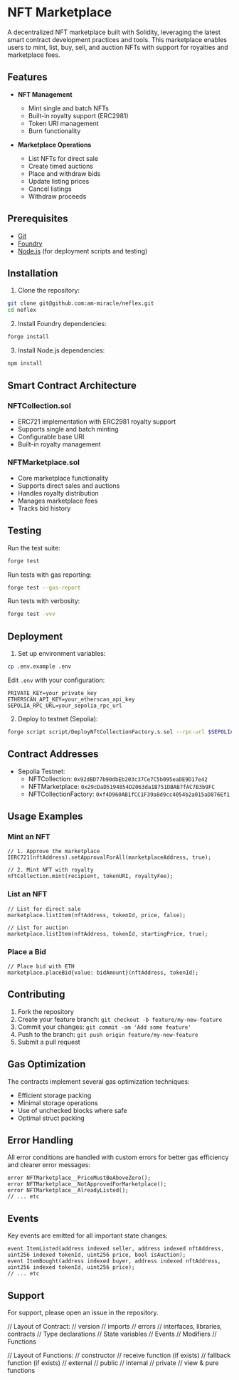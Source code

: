 # NFT Marketplace

A decentralized NFT marketplace built with Solidity, leveraging the latest smart contract development practices and tools. This marketplace enables users to mint, list, buy, sell, and auction NFTs with support for royalties and marketplace fees.

## Features

- **NFT Management**
  - Mint single and batch NFTs
  - Built-in royalty support (ERC2981)
  - Token URI management
  - Burn functionality

- **Marketplace Operations**
  - List NFTs for direct sale
  - Create timed auctions
  - Place and withdraw bids
  - Update listing prices
  - Cancel listings
  - Withdraw proceeds


## Prerequisites

- [Git](https://git-scm.com/book/en/v2/Getting-Started-Installing-Git)
- [Foundry](https://book.getfoundry.sh/getting-started/installation)
- [Node.js](https://nodejs.org/en/) (for deployment scripts and testing)

## Installation

1. Clone the repository:
```bash
git clone git@github.com:am-miracle/neflex.git
cd neflex
```

2. Install Foundry dependencies:
```bash
forge install
```

3. Install Node.js dependencies:
```bash
npm install
```

## Smart Contract Architecture

### NFTCollection.sol
- ERC721 implementation with ERC2981 royalty support
- Supports single and batch minting
- Configurable base URI
- Built-in royalty management

### NFTMarketplace.sol
- Core marketplace functionality
- Supports direct sales and auctions
- Handles royalty distribution
- Manages marketplace fees
- Tracks bid history

## Testing

Run the test suite:
```bash
forge test
```

Run tests with gas reporting:
```bash
forge test --gas-report
```

Run tests with verbosity:
```bash
forge test -vvv
```

## Deployment

1. Set up environment variables:
```bash
cp .env.example .env
```
Edit `.env` with your configuration:
```env
PRIVATE_KEY=your_private_key
ETHERSCAN_API_KEY=your_etherscan_api_key
SEPOLIA_RPC_URL=your_sepolia_rpc_url
```

2. Deploy to testnet (Sepolia):
```bash
forge script script/DeployNftCollectionFactory.s.sol --rpc-url $SEPOLIA_RPC_URL --broadcast --private-key $$PRIVATE_KEY -vvvv
```

## Contract Addresses
- Sepolia Testnet:
  - NFTCollection: `0x92dBD77b90dbEb203c37Ce7C5b095eaDE9D17e42`
  - NFTMarketplace: `0x29cDaD5194854D2063da1B751DBAB7fAC7B3b9FC`
  - NFTCollectionFactory: `0xf4D960AB1fCC1F39a8d9cc4054b2a015aD876Ef1`

## Usage Examples

### Mint an NFT
```solidity
// 1. Approve the marketplace
IERC721(nftAddress).setApprovalForAll(marketplaceAddress, true);

// 2. Mint NFT with royalty
nftCollection.mint(recipient, tokenURI, royaltyFee);
```

### List an NFT
```solidity
// List for direct sale
marketplace.listItem(nftAddress, tokenId, price, false);

// List for auction
marketplace.listItem(nftAddress, tokenId, startingPrice, true);
```

### Place a Bid
```solidity
// Place bid with ETH
marketplace.placeBid{value: bidAmount}(nftAddress, tokenId);
```

## Contributing

1. Fork the repository
2. Create your feature branch: `git checkout -b feature/my-new-feature`
3. Commit your changes: `git commit -am 'Add some feature'`
4. Push to the branch: `git push origin feature/my-new-feature`
5. Submit a pull request

## Gas Optimization

The contracts implement several gas optimization techniques:
- Efficient storage packing
- Minimal storage operations
- Use of unchecked blocks where safe
- Optimal struct packing

## Error Handling

All error conditions are handled with custom errors for better gas efficiency and clearer error messages:
```solidity
error NFTMarketplace__PriceMustBeAboveZero();
error NFTMarketplace__NotApprovedForMarketplace();
error NFTMarketplace__AlreadyListed();
// ... etc
```

## Events

Key events are emitted for all important state changes:
```solidity
event ItemListed(address indexed seller, address indexed nftAddress, uint256 indexed tokenId, uint256 price, bool isAuction);
event ItemBought(address indexed buyer, address indexed nftAddress, uint256 indexed tokenId, uint256 price);
// ... etc
```

## Support

For support, please open an issue in the repository.


// Layout of Contract:
// version
// imports
// errors
// interfaces, libraries, contracts
// Type declarations
// State variables
// Events
// Modifiers
// Functions

// Layout of Functions:
// constructor
// receive function (if exists)
// fallback function (if exists)
// external
// public
// internal
// private
// view & pure functions